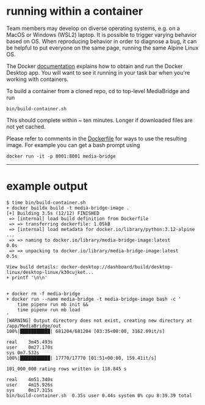 # running within a container

Team members may develop on diverse operating systems,
e.g. on a MacOS or Windows (WSL2) laptop.
It is possible to trigger varying behavior based on OS.
When reproducing behavior in order to diagnose a bug,
it can be helpful to put everyone on the same page,
running the same Alpine Linux OS.

The Docker
[documentation](https://docs.docker.com/get-started/get-docker/)
explains how to obtain and run the Docker Desktop app.
You will want to see it running in your task bar
when you're working with containers.

To build a container from a cloned repo, cd to top-level MediaBridge and run
```
bin/build-container.sh
```
This should complete within ~ ten minutes.
Longer if downloaded files are not yet cached.

Please refer to comments in the
[Dockerfile](https://github.com/noisebridge/MediaBridge/blob/main/Dockerfile)
for ways to use the resulting image.
For example you can get a bash prompt using
```
docker run -it -p 8001:8001 media-bridge
```

----

# example output

```
$ time bin/build-container.sh
+ docker buildx build -t media-bridge-image .
[+] Building 3.5s (12/12) FINISHED
 => [internal] load build definition from Dockerfile
 => => transferring dockerfile: 1.05kB
 => [internal] load metadata for docker.io/library/python:3.12-alpine
...
 => => naming to docker.io/library/media-bridge-image:latest                                                                   0.0s
 => => unpacking to docker.io/library/media-bridge-image:latest                                                                0.5s

View build details: docker-desktop://dashboard/build/desktop-linux/desktop-linux/k30cujket...
+ printf '\n\n'


+ docker rm -f media-bridge
+ docker run --name media-bridge -t media-bridge-image bash -c '
    time pipenv run mb init &&
    time pipenv run mb load
'
[WARNING] Output directory does not exist, creating new directory at /app/MediaBridge/out
100%|███████████| 681204/681204 [03:35<00:00, 3162.69it/s]

real	3m45.493s
user	0m27.170s
sys	0m7.532s
100%|███████████| 17770/17770 [01:51<00:00, 159.41it/s]

101_000_000 rating rows written in 118.845 s

real    4m51.340s
user    4m15.926s
sys     0m17.315s
bin/build-container.sh  0.35s user 0.44s system 0% cpu 8:39.39 total
```
